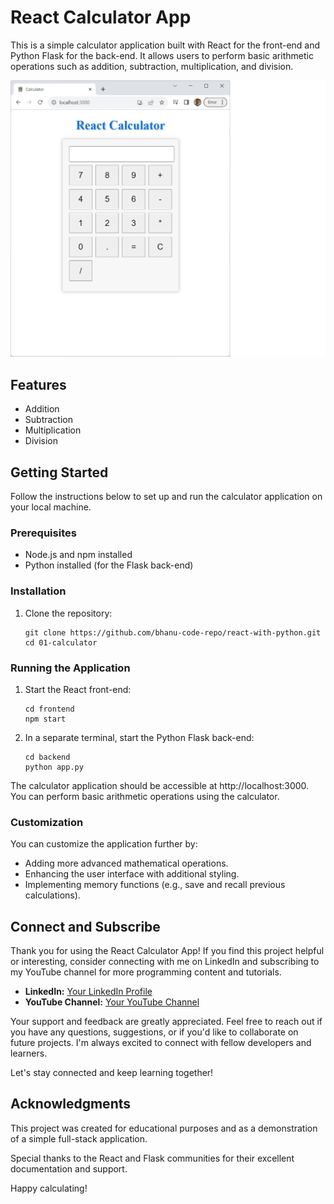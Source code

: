 # React Calculator App

This is a simple calculator application built with React for the front-end and Python Flask for the back-end. It allows users to perform basic arithmetic operations such as addition, subtraction, multiplication, and division.

![Calculator Screenshot](calculator.png)

## Features

- Addition
- Subtraction
- Multiplication
- Division

## Getting Started

Follow the instructions below to set up and run the calculator application on your local machine.

### Prerequisites

- Node.js and npm installed
- Python installed (for the Flask back-end)

### Installation

1. Clone the repository:

   ```
   git clone https://github.com/bhanu-code-repo/react-with-python.git
   cd 01-calculator
   ```
### Running the Application
1. Start the React front-end:
   ```
   cd frontend
   npm start
   ```
2. In a separate terminal, start the Python Flask back-end:
   ```
   cd backend
   python app.py
   ```
The calculator application should be accessible at http://localhost:3000. You can perform basic arithmetic operations using the calculator.

### Customization
You can customize the application further by:

* Adding more advanced mathematical operations.
* Enhancing the user interface with additional styling.
* Implementing memory functions (e.g., save and recall previous calculations).

## Connect and Subscribe

Thank you for using the React Calculator App! If you find this project helpful or interesting, consider connecting with me on LinkedIn and subscribing to my YouTube channel for more programming content and tutorials.

- **LinkedIn:** [Your LinkedIn Profile](https://www.linkedin.com/in/bpst)
- **YouTube Channel:** [Your YouTube Channel](https://www.youtube.com/@codecraftingcentral)

Your support and feedback are greatly appreciated. Feel free to reach out if you have any questions, suggestions, or if you'd like to collaborate on future projects. I'm always excited to connect with fellow developers and learners.

Let's stay connected and keep learning together!

## Acknowledgments
This project was created for educational purposes and as a demonstration of a simple full-stack application.

Special thanks to the React and Flask communities for their excellent documentation and support.

Happy calculating!



